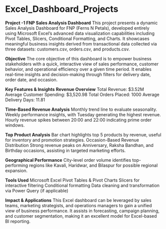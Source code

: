 # Excel_Dashboard_Projects
 **Project -1 
 FNP Sales Analysis Dashboard**
This project presents a dynamic Sales Analysis Dashboard for FNP (Ferns N Petals), developed entirely using Microsoft Excel’s advanced data visualization capabilities including Pivot Tables, Slicers, Conditional Formatting, and Charts. It showcases meaningful business insights derived from transactional data collected via three datasets: customers.csv, orders.csv, and products.csv.

**Objective**
The core objective of this dashboard is to empower business stakeholders with a quick, interactive view of sales performance, customer behavior, and operational efficiency over a given time period. It enables real-time insights and decision-making through filters for delivery date, order date, and occasion.

**Key Features & Insights**
**Revenue Overview**
Total Revenue: $3.52M
Average Customer Spending: $3,520.98
Total Orders Placed: 1000
Average Delivery Days: 11.81

**Time-Based Revenue Analysis**
Monthly trend line to evaluate seasonality.
Weekly performance insights, with Tuesday generating the highest revenue.
Hourly revenue spikes between 20:00 and 22:00 indicating prime order windows.

**Top Product Analysis**
Bar chart highlights top 5 products by revenue, useful for inventory and promotion strategies.
Occasion-Based Revenue Distribution
Strong revenue peaks on Anniversary, Raksha Bandhan, and Birthday occasions, assisting in targeted marketing efforts.

**Geographical Performance**
City-level order volume identifies top-performing regions like Kavali, Haridwar, and Bilaspur for possible regional expansion.

**Tools Used**
Microsoft Excel
Pivot Tables & Pivot Charts
Slicers for interactive filtering
Conditional formatting
Data cleaning and transformation via Power Query (if applicable)

**Impact & Applications**
This Excel dashboard can be leveraged by sales teams, marketing strategists, and operations managers to gain a unified view of business performance. It assists in forecasting, campaign planning, and customer segmentation, making it an excellent model for Excel-based BI reporting.


